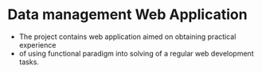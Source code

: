 # Data management Web Application

- The project contains web application aimed on obtaining practical experience
- of using functional paradigm into solving of a regular web development tasks.
